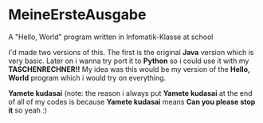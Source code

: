 # MeineErsteAusgabe
A "Hello, World" program written in Infomatik-Klasse at school

I'd made two versions of this. The first is the original **Java** version which is very basic.
Later on i wanna try port it to **Python** so i could use it with my **TASCHENRECHNER!!**
My idea was this would be my version of the **Hello, World** program which i would try on everything.

**Yamete kudasai**
(note: the reason i always put **Yamete kudasai** at the end of all of my codes is because **Yamete kudasai** means **Can you please stop it** so yeah :)
